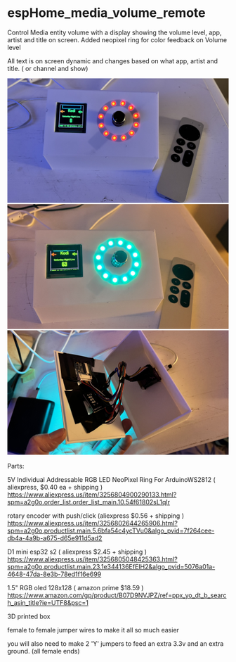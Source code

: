 # espHome_media_volume_remote
Control Media entity volume with a display showing the volume level, app, artist and title on screen. Added neopixel ring for color feedback on Volume level

All text is on screen dynamic and changes based on what app, artist and title. ( or channel and show) 

![image](https://github.com/kiasarecool/espHome_media_volume_remote/blob/main/pics/1.jpg)
![image](https://github.com/kiasarecool/espHome_media_volume_remote/blob/main/pics/2.jpg)
![image](https://github.com/kiasarecool/espHome_media_volume_remote/blob/main/pics/3.jpg)

Parts:

5V Individual Addressable RGB LED NeoPixel Ring For ArduinoWS2812 ( aliexpress, $0.40 ea + shipping )
https://www.aliexpress.us/item/3256804900290133.html?spm=a2g0o.order_list.order_list_main.10.54f61802sL1qIr

rotary encoder with push/click (aliexpress $0.56 + shipping )
https://www.aliexpress.us/item/3256802644265906.html?spm=a2g0o.productlist.main.5.6bfa54c4ycTVu0&algo_pvid=7f264cee-db4a-4a9b-a675-d65e911d5ad2

D1 mini esp32 s2 ( aliexpress $2.45 + shipping )
https://www.aliexpress.us/item/3256805048425363.html?spm=a2g0o.productlist.main.23.1e344136EfEIH2&algo_pvid=5076a01a-4648-47da-8e3b-78ed1f16e699

1.5" RGB oled 128x128 ( amazon prime $18.59 )
https://www.amazon.com/gp/product/B07D9NVJPZ/ref=ppx_yo_dt_b_search_asin_title?ie=UTF8&psc=1

3D printed box

female to female jumper wires to make it all so much easier

you will also need to make 2 'Y' jumpers to feed an extra 3.3v and an extra ground. (all female ends)
